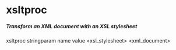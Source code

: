 # xsltproc

##### Transform an XML document with an XSL stylesheet

   xsltproc  stringparam name value <xsl_stylesheet> <xml_document>
